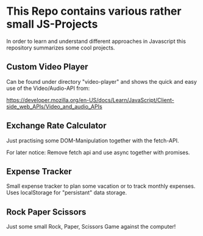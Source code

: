 # This Repo contains various rather small JS-Projects

In order to learn and understand different approaches in Javascript this repository summarizes some cool projects.

## Custom Video Player

Can be found under directory "video-player" and shows the quick and easy use of the Video/Audio-API from:

https://developer.mozilla.org/en-US/docs/Learn/JavaScript/Client-side_web_APIs/Video_and_audio_APIs


## Exchange Rate Calculator

Just practising some DOM-Manipulation together with the fetch-API.

For later notice: Remove fetch api and use async together with promises.

## Expense Tracker

Small expense tracker to plan some vacation or to track monthly expenses. Uses localStorage for "persistant" data storage.


## Rock Paper Scissors

Just some small Rock, Paper, Scissors Game against the computer!
